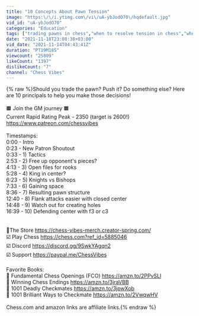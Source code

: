 ```yaml
---
title: "10 Concepts About Pawn Tension"
image: "https:\/\/i.ytimg.com\/vi\/uA-ybJodO70\/hqdefault.jpg"
vid_id: "uA-ybJodO70"
categories: "Education"
tags: ["trading pawns in chess","when to resolve tension in chess","when to resolve center tension"]
date: "2021-11-18T23:08:38+03:00"
vid_date: "2021-11-14T04:43:41Z"
duration: "PT19M18S"
viewcount: "25809"
likeCount: "1397"
dislikeCount: "7"
channel: "Chess Vibes"
---
```

{% raw %}Should you trade the pawn? Push it? Do something else?  Here are 10 principals to help you make those decisions!<br /><br />🟧 Join the GM journey 🟧 <br />Current Rapid Rating Peak - 2350 (target is 2600!)<br /><a rel="nofollow" target="blank" href="https://www.patreon.com/chessvibes">https://www.patreon.com/chessvibes</a><br /><br />Timestamps:<br />0:00 - Intro<br />0:23 - New Patron Shoutout<br />0:33 - 1) Tactics<br />2:53 - 2) Free up opponent's pieces?<br />4:13 - 3) Open files for rooks<br />5:28 - 4) King in center?<br />6:23 - 5) Knights vs Bishops<br />7:33 - 6) Gaining space<br />8:36 - 7) Resulting pawn structure<br />12:40 - 8) Flank attacks easier with closed center<br />14:48 - 9) Watch out for creating holes<br />16:39 - 10) Defending center with f3 or c3<br /><br /><br />👕The Store   <a rel="nofollow" target="blank" href="https://chess-vibes-merch.creator-spring.com/">https://chess-vibes-merch.creator-spring.com/</a><br />☑️ Play Chess <a rel="nofollow" target="blank" href="https://chess.com?ref_id=5885046">https://chess.com?ref_id=5885046</a><br />☑️ Discord <a rel="nofollow" target="blank" href="https://discord.gg/9SwkYAgqn2">https://discord.gg/9SwkYAgqn2</a><br />☑️ Support <a rel="nofollow" target="blank" href="https://paypal.me/ChessVibes">https://paypal.me/ChessVibes</a><br /><br />Favorite Books:<br />📗 Fundamental Chess Openings (FCO) <a rel="nofollow" target="blank" href="https://amzn.to/2PPvSLl">https://amzn.to/2PPvSLl</a><br />📘 Winning Chess Endings  <a rel="nofollow" target="blank" href="https://amzn.to/3jraVBB​">https://amzn.to/3jraVBB​</a> <br />📙 1001 Deadly Checkmates <a rel="nofollow" target="blank" href="https://amzn.to/3jpwXob">https://amzn.to/3jpwXob</a>  <br />📒 1001 Brilliant Ways to Checkmate <a rel="nofollow" target="blank" href="https://amzn.to/2VwqwHV">https://amzn.to/2VwqwHV</a><br /><br />Chess.com and amazon links are affiliate links.{% endraw %}
